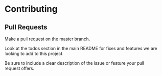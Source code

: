 # Contributing

## Pull Requests 

Make a pull request on the master branch. 

Look at the todos section in the main README for fixes and features we are looking to add to this project. 

Be sure to include a clear description of the issue or feature your pull request offers.
